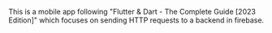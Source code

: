 This is a mobile app following "Flutter & Dart - The Complete Guide [2023 Edition]" which focuses on sending HTTP requests to a backend in firebase.  
